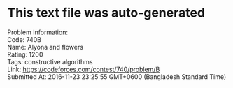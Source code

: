 # This text file was auto-generated  
  
Problem Information:  
Code: 740B  
Name: Alyona and flowers  
Rating: 1200  
Tags: constructive algorithms  
Link: https://codeforces.com/contest/740/problem/B  
Submitted At: 2016-11-23 23:25:55 GMT+0600 (Bangladesh Standard Time)  
